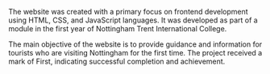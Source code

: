 The website was created with a primary focus on frontend development using HTML, CSS, and JavaScript languages. It was developed as part of a module in the first year of Nottingham Trent International College.

The main objective of the website is to provide guidance and information for tourists who are visiting Nottingham for the first time. The project received a mark of First, indicating successful completion and achievement.
